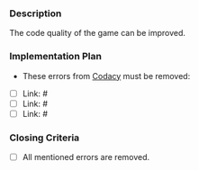 ### Description
<!-- Please describe what you like to have documented. -->

The code quality of the game can be improved.


### Implementation Plan
<!-- These are implementation hints that should help you complete the task.
     Please check them when you completed them and include the pull request link. -->

<!-- Please choose some errors from Codacy and list them here.
     https://app.codacy.com/app/niccokunzmann/labyrinth/dashboard
-->
- These errors from [Codacy] must be removed:
- [ ] Link:  #<!-- pull request number after resolution-->
- [ ] Link:  #<!-- pull request number after resolution-->
- [ ] Link:  #<!-- pull request number after resolution-->

### Closing Criteria
<!-- When these criteria are met, we can close the issue. -->

- [ ] All mentioned errors are removed.






[Codacy]: https://app.codacy.com/app/niccokunzmann/labyrinth/issues/index

